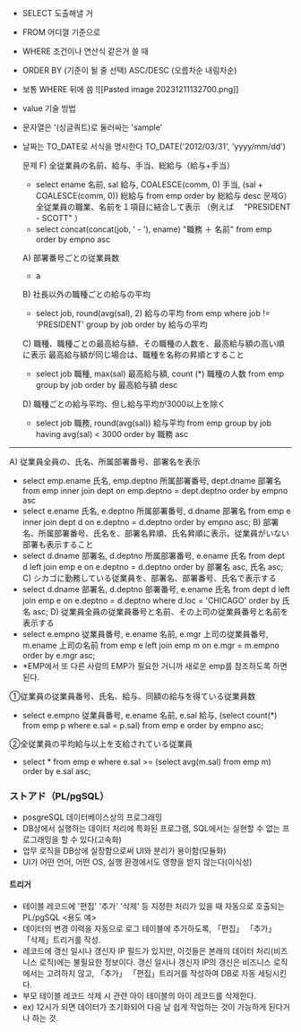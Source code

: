 - SELECT 도출해낼 거
- FROM 어디껄 기준으로
- WHERE 조건이나 연산식 같은거 쓸 때
- ORDER BY (기준이 될 줄 선택) ASC/DESC (오름차순 내림차순)

- 보통 WHERE 뒤에 씀
![[Pasted image 20231211132700.png]]
- value 기술 방법
- 문자열은 '(싱글쿼트)로 둘러싸는 'sample'
- 날짜는 TO_DATE로 서식을 명시한다 TO_DATE('2012/03/31', 'yyyy/mm/dd')
  
  문제 F) 全従業員の名前、給与、手当、総給与（給与+手当）
  - select ename 名前, sal 給与, COALESCE(comm, 0) 手当, (sal + COALESCE(comm, 0)) 総給与 from emp order by 総給与 desc
  문제G）全従業員の職業、名前を１項目に結合して表示 （例えば　 "PRESIDENT - SCOTT" ）
  - select concat(concat(job, ' - '), ename) "職務 ＋ 名前" from emp order by empno asc

  A) 部署番号ごとの従業員数
  - a

  B) 社長以外の職種ごとの給与の平均
  - select job, round(avg(sal), 2) 給与の平均 from emp where job != 'PRESIDENT' group by job order by 給与の平均

  C) 職種、職種ごとの最高給与額、その職種の人数を、最高給与額の高い順に表示
最高給与額が同じ場合は、職種を名称の昇順とすること
  - select job 職種, max(sal) 最高給与額, count (*) 職種の人数 from emp group by job order by 最高給与額 desc

  D) 職種ごとの給与平均、但し給与平均が3000以上を除く
  - select job 職務, round(avg(sal)) 給与平均 from emp group by job having avg(sal) < 3000 order by 職務 asc

---
A) 従業員全員の、氏名、所属部署番号、部署名を表示
- select emp.ename 氏名, emp.deptno 所属部署番号, dept.dname 部署名 
	from emp 
	inner join dept 
	on emp.deptno = dept.deptno 
	order by empno asc
- select e.ename 氏名, e.deptno 所属部署番号, d.dname 部署名 
	from emp e 
	inner join dept d 
	on e.deptno = d.deptno 
	order by empno asc;
B) 部署名、所属部署番号、氏名を、部署名昇順、氏名昇順に表示。従業員がいない部署も表示すること
- select d.dname 部署名, d.deptno 所属部署番号, e.ename 氏名 
	from dept d 
	left join emp e 
	on e.deptno = d.deptno 
	order by 部署名 asc, 氏名 asc;
C) シカゴに勤務している従業員を、部署名、部署番号、氏名で表示する
- select d.dname 部署名, d.deptno 部署番号, e.ename 氏名 
	from dept d 
	left join emp e 
	on e.deptno = d.deptno 
	where d.loc = 'CHICAGO' 
	order by 氏名 asc;
D) 従業員全員の従業員番号と名前、その上司の従業員番号と名前を表示する
- select e.empno 従業員番号, e.ename 名前, e.mgr 上司の従業員番号, m.ename 上司の名前 
	from emp e 
	left join emp m
	on e.mgr = m.empno
	order by e.mgr asc;
- *EMP에서 또 다른 사람의 EMP가 필요한 거니까 새로운 emp를 참조하도록 하면 된다.

①従業員の従業員番号、氏名、給与、同額の給与を得ている従業員数
- select e.empno 従業員番号, e.ename 名前, e.sal 給与, (select count(*) from emp p where e.sal = p.sal) 
	from emp e 
	order by empno asc;

②全従業員の平均給与以上を支給されている従業員
- select * from emp e
	where e.sal >= (select avg(m.sal) from emp m)
	order by e.sal asc;

### ストアド（PL/pgSQL）
- posgreSQL 데이터베이스상의 프로그래밍
- DB상에서 실행하는 데이터 처리에 특화된 프로그램, SQL에서는 실현할 수 없는 프로그래밍을 할 수 있다(고속화)
- 업무 로직을 DB상에 실장함으로써 UI와 분리가 용이함(모듈화)
- UI가 어떤 언어, 어떤 OS, 실행 환경에서도 영향을 받지 않는다(이식성)

#### 트리거
- 테이블 레코드에 '편집' '추가' '삭제' 등 지정한 처리가 있을 때 자동으로 호출되는 PL/pgSQL
<용도 예>
- 데이터의 변경 이력을 자동으로 로그 테이블에 추가하도록, 「편집」 「추가」 「삭제」트리거를 작성.
- 레코드에 갱신 일시나 갱신자 IP 필드가 있지만, 이것들은 본래의 데이터 처리(비즈니스 로직)에는 불필요한 정보이다. 갱신 일시나 갱신자 IP의 갱신은 비즈니스 로직에서는 고려하지 않고, 「추가」 「편집」트리거를 작성하여 DB로 자동 세팅시킨다.
- 부모 테이블 레코드 삭제 시 관련 아이 테이블의 아이 레코드를 삭제한다.
- ex) 12시가 되면 데이터가 초기화되어 다음 날 쉽게 작업하는 것이 가능하게 된다거나 하는 것.


